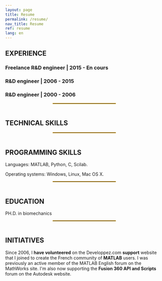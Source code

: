 ```yaml
---
layout: page
title: Resume
permalink: /resume/
nav_title: Resume
ref: resume
lang: en
---
```


## EXPERIENCE

### Freelance R&D engineer | 2015 - En cours

### R&D engineer | 2006 - 2015

### R&D engineer | 2000 - 2006

<div style="width: 40%;margin-left: auto;margin-right: auto; padding-bottom: 5px"><hr style="border:0; border:1px solid #E8AD23;"></div>

## TECHNICAL SKILLS

<div style="width: 40%;margin-left: auto;margin-right: auto; padding-bottom: 5px"><hr style="border:0; border:1px solid #E8AD23;"></div>

## PROGRAMMING SKILLS

Languages: MATLAB, Python, C, Scilab.

Operating systems: Windows, Linux, Mac OS X.

<div style="width: 40%;margin-left: auto;margin-right: auto; padding-bottom: 5px"><hr style="border:0; border:1px solid #E8AD23;"></div>

## EDUCATION

PH.D. in biomechanics

<div style="width: 40%;margin-left: auto;margin-right: auto; padding-bottom: 5px"><hr style="border:0; border:1px solid #E8AD23;"></div>

## INITIATIVES

Since 2006, I **have volunteered** on the Developpez.com **support** website that I joined to create the French community of **MATLAB** users. I was previously an active member of the MATLAB English forum on the MathWorks site. I'm also now supporting the **Fusion 360 API and Scripts** forum on the Autodesk website.